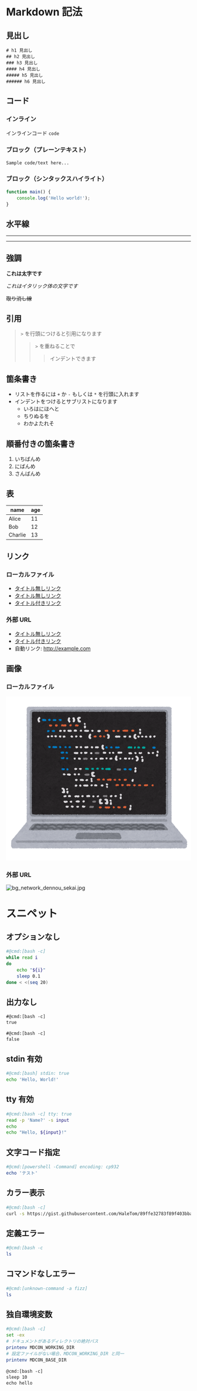# Markdown 記法

## 見出し

```
# h1 見出し
## h2 見出し
### h3 見出し
#### h4 見出し
##### h5 見出し
###### h6 見出し
```


## コード

### インライン

インラインコード `code`

### ブロック（プレーンテキスト）

```
Sample code/text here...
```

### ブロック（シンタックスハイライト）

```js
function main() {
    console.log('Hello world!');
}
```

## 水平線

---
---

## 強調

**これは太字です**

*これはイタリック体の文字です*

~~取り消し線~~

## 引用

> `>` を行頭につけると引用になります
> > `>` を重ねることで
> > > インデントできます

## 箇条書き

+ リストを作るには `+` か `-` もしくは `*` を行頭に入れます
+ インデントをつけるとサブリストになります
    * いろはにほへと
    + ちりぬるを
    - わかよたれそ

## 順番付きの箇条書き

1. いちばんめ
2. にばんめ
3. さんばんめ

## 表

| name  | age |
| ------- | -- |
| Alice   | 11 |
| Bob     | 12 |
| Charlie | 13 |

## リンク

### ローカルファイル

- [タイトル無しリンク](./)
- [タイトル無しリンク](./test.con.md)
- [タイトル付きリンク](./basics.md "基本的な使い方")

### 外部 URL

- [タイトル無しリンク](http://example.com)
- [タイトル付きリンク](http://example.com "タイトルの例")
- 自動リンク: http://example.com


## 画像

### ローカルファイル

![local](./images/computer_screen_programming.png)

### 外部 URL

![bg_network_dennou_sekai.jpg](https://3.bp.blogspot.com/-vF3FmP68kSY/WvQG-YjKKAI/AAAAAAABL3Q/vN_Pn4XbznQfUfzJl_R3eSurBJYGxun0QCLcBGAs/s600/bg_network_dennou_sekai.jpg)

# スニペット

## オプションなし

```bash
#@cmd:[bash -c]
while read i
do 
    echo "${i}"
    sleep 0.1
done < <(seq 20)
```

## 出力なし

```
#@cmd:[bash -c]
true
```

```
#@cmd:[bash -c]
false
```

## stdin 有効

```bash
#@cmd:[bash] stdin: true
echo 'Hello, World!'
```

## tty 有効

```bash
#@cmd:[bash -c] tty: true
read -p 'Name?' -s input
echo
echo "Hello, ${input}!"
```

## 文字コード指定

```powershell
#@cmd:[powershell -Command] encoding: cp932
echo 'テスト'
```

## カラー表示

```bash
#@cmd:[bash -c]
curl -s https://gist.githubusercontent.com/HaleTom/89ffe32783f89f403bba96bd7bcd1263/raw/e50a28ec54188d2413518788de6c6367ffcea4f7/print256colours.sh | bash
```

## 定義エラー

```bash
#@cmd:[bash -c
ls
```

## コマンドなしエラー

```bash
#@cmd:[unknown-command -a fizz]
ls
```

## 独自環境変数

```bash
#@cmd:[bash -c]
set -ex
# ドキュメントがあるディレクトリの絶対パス
printenv MDCON_WORKING_DIR
# 設定ファイルがない場合、MDCON_WORKING_DIR と同一
printenv MDCON_BASE_DIR
```

```
@cmd:[bash -c]
sleep 10
echo hello
```
